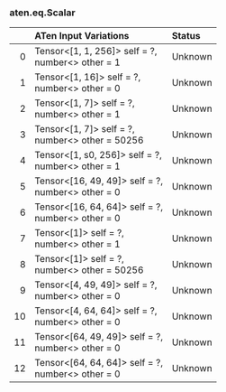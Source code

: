 ### aten.eq.Scalar
|    | ATen Input Variations                                | Status   |
|---:|:-----------------------------------------------------|:---------|
|  0 | Tensor<[1, 1, 256]> self = ?,<br>number<> other = 1  | Unknown  |
|  1 | Tensor<[1, 16]> self = ?,<br>number<> other = 0      | Unknown  |
|  2 | Tensor<[1, 7]> self = ?,<br>number<> other = 1       | Unknown  |
|  3 | Tensor<[1, 7]> self = ?,<br>number<> other = 50256   | Unknown  |
|  4 | Tensor<[1, s0, 256]> self = ?,<br>number<> other = 1 | Unknown  |
|  5 | Tensor<[16, 49, 49]> self = ?,<br>number<> other = 0 | Unknown  |
|  6 | Tensor<[16, 64, 64]> self = ?,<br>number<> other = 0 | Unknown  |
|  7 | Tensor<[1]> self = ?,<br>number<> other = 1          | Unknown  |
|  8 | Tensor<[1]> self = ?,<br>number<> other = 50256      | Unknown  |
|  9 | Tensor<[4, 49, 49]> self = ?,<br>number<> other = 0  | Unknown  |
| 10 | Tensor<[4, 64, 64]> self = ?,<br>number<> other = 0  | Unknown  |
| 11 | Tensor<[64, 49, 49]> self = ?,<br>number<> other = 0 | Unknown  |
| 12 | Tensor<[64, 64, 64]> self = ?,<br>number<> other = 0 | Unknown  |

